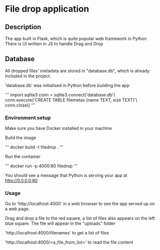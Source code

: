 # File drop application

## Description

The app built in Flask, which is quite popular web framework in Python
There is UI written in JS to handle Drag and Drop

## Database

All dropped files' metadata are stored in "database.db", which is already included in the project.

'database.db' was initialised in Python before building the app

'''
import sqlite3
conn = sqlite3.connect('database.db')
conn.execute('CREATE TABLE filemetas (name TEXT, size TEXT)')
conn.close()
'''

### Environment setup

Make sure you have Docker installed in your machine

Build the image

'''
docker build -t filedrop .
'''

Run the container

'''
docker run -p 4000:80 filedrop
'''

You should see a message that Python is serving your app at http://0.0.0.0:80

### Usage
Go to 'http://localhost:4000' in a web browser to see the app served up on a web page.

Drag and drop a file to the red square, a list of files also appears on the left blue square. The file will appear in the "uploads" folder

'http://localhost:4000/filenames' to get a list of files

'http://localhost:4000/<a_file_from_list>' to read the file content
